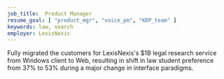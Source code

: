 ```yaml
---
job_title:  Product Manager
resume_goal: [ "product_mgr", "voice_pm", "KDP_team" ]
keywords: law, search
employer: LexisNexis
---
```

Fully migrated the customers for LexisNexis's $1B legal research service from Windows client to Web, resulting in shift in law student preference from 37% to 53% during a major change in interface paradigms.